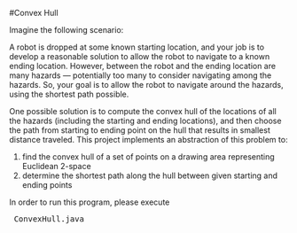 #Convex Hull 

Imagine the following scenario: <p> A robot is dropped at some known starting location,
and your job is to develop a reasonable solution to allow the robot to navigate to a known ending location.
However, between the robot and the ending location are many hazards — potentially too many to consider
navigating among the hazards. So, your goal is to allow the robot to navigate around the hazards, using the
shortest path possible. </p> 
One possible solution is to compute the convex hull of the locations of all the hazards (including the starting
and ending locations), and then choose the path from starting to ending point on the hull that results in
smallest distance traveled.
This project implements an abstraction of this problem to: 
<ol> 
  <li> find the convex hull of a set of points on a drawing area representing Euclidean 2-space </li> 
  <li> determine the shortest path along the hull between given starting and ending points </li> 
</ol> 
In order to run this program, please execute <pre> ConvexHull.java </pre> 
